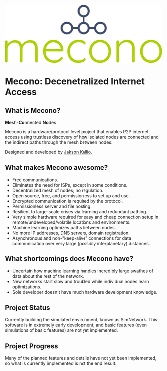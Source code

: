 ![Mecono logo](https://github.com/jaksonkallio/mecono/blob/master/brand/logo.png)

# Mecono: Decenetralized Internet Access

## What is Mecono?

**Me**sh-**Co**nnected **No**des

Mecono is a hardware/protocol level project that enables P2P internet access using trustless discovery of how isolated nodes are connected and the indirect paths through the mesh between nodes.

Designed and developed by [Jakson Kallio](https://jaksonkallio.github.io).

## What makes Mecono awesome?
* Free communications.
* Eliminates the need for ISPs, except in some conditions.
* Decentralized mesh of nodes; no regulation.
* Open source, free, and permissionless to set up and use.
* Encrypted communication is required by the protocol.
* Permissionless server and file hosting.
* Resilient to large-scale crises via learning and redundant pathing.
* Very simple hardware required for easy and cheap connection setup in remote/undeveloped/volatile locations and environments.
* Machine learning optimizes paths between nodes.
* No more IP addresses, DNS servers, domain registration.
* Asynchronous and non-"keep-alive" connections for data communication over very large (possibly interplanetary) distances.

## What shortcomings does Mecono have?
* Uncertain how machine learning handles incredibly large swathes of data about the rest of the network.
* New networks start slow and troubled while individual nodes learn optimizations.
* Sole developer doesn't have much hardware development knowledge.

## Project Status
Currently building the simulated environment, known as SimNetwork. This software is in extremely early development, and basic features (even simulations of basic features) are not yet implemented.

## Project Progress
Many of the planned features and details have not yet been implemented, so what is currently implemented is not the end result.
